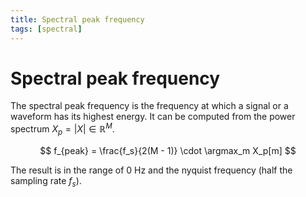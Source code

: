 ```yaml
---
title: Spectral peak frequency
tags: [spectral]
---
```


# Spectral peak frequency

The spectral peak frequency is the frequency at which a signal or a waveform has its highest energy.
It can be computed from the power spectrum $X_p = |X| \in \mathbb{R}^M$.

$$
f_{peak} = \frac{f_s}{2(M - 1)} \cdot \argmax_m X_p[m]
$$

The result is in the range of 0 Hz and the nyquist frequency (half the sampling rate $f_s$).
